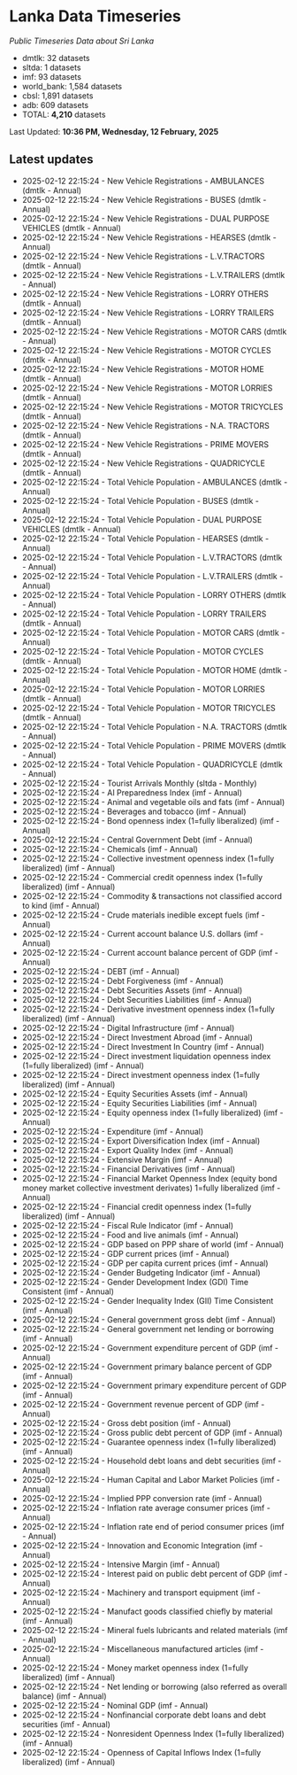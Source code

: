# Lanka Data Timeseries
*Public Timeseries Data about Sri Lanka*

* dmtlk: 32 datasets
* sltda: 1 datasets
* imf: 93 datasets
* world_bank: 1,584 datasets
* cbsl: 1,891 datasets
* adb: 609 datasets
* TOTAL: **4,210** datasets

Last Updated: **10:36 PM, Wednesday, 12 February, 2025**

## Latest updates

* 2025-02-12 22:15:24 - New Vehicle Registrations - AMBULANCES (dmtlk - Annual)
* 2025-02-12 22:15:24 - New Vehicle Registrations - BUSES (dmtlk - Annual)
* 2025-02-12 22:15:24 - New Vehicle Registrations - DUAL PURPOSE VEHICLES (dmtlk - Annual)
* 2025-02-12 22:15:24 - New Vehicle Registrations - HEARSES (dmtlk - Annual)
* 2025-02-12 22:15:24 - New Vehicle Registrations - L.V.TRACTORS (dmtlk - Annual)
* 2025-02-12 22:15:24 - New Vehicle Registrations - L.V.TRAILERS (dmtlk - Annual)
* 2025-02-12 22:15:24 - New Vehicle Registrations - LORRY OTHERS (dmtlk - Annual)
* 2025-02-12 22:15:24 - New Vehicle Registrations - LORRY TRAILERS (dmtlk - Annual)
* 2025-02-12 22:15:24 - New Vehicle Registrations - MOTOR CARS (dmtlk - Annual)
* 2025-02-12 22:15:24 - New Vehicle Registrations - MOTOR CYCLES (dmtlk - Annual)
* 2025-02-12 22:15:24 - New Vehicle Registrations - MOTOR HOME (dmtlk - Annual)
* 2025-02-12 22:15:24 - New Vehicle Registrations - MOTOR LORRIES (dmtlk - Annual)
* 2025-02-12 22:15:24 - New Vehicle Registrations - MOTOR TRICYCLES (dmtlk - Annual)
* 2025-02-12 22:15:24 - New Vehicle Registrations - N.A. TRACTORS (dmtlk - Annual)
* 2025-02-12 22:15:24 - New Vehicle Registrations - PRIME MOVERS (dmtlk - Annual)
* 2025-02-12 22:15:24 - New Vehicle Registrations - QUADRICYCLE (dmtlk - Annual)
* 2025-02-12 22:15:24 - Total Vehicle Population - AMBULANCES (dmtlk - Annual)
* 2025-02-12 22:15:24 - Total Vehicle Population - BUSES (dmtlk - Annual)
* 2025-02-12 22:15:24 - Total Vehicle Population - DUAL PURPOSE VEHICLES (dmtlk - Annual)
* 2025-02-12 22:15:24 - Total Vehicle Population - HEARSES (dmtlk - Annual)
* 2025-02-12 22:15:24 - Total Vehicle Population - L.V.TRACTORS (dmtlk - Annual)
* 2025-02-12 22:15:24 - Total Vehicle Population - L.V.TRAILERS (dmtlk - Annual)
* 2025-02-12 22:15:24 - Total Vehicle Population - LORRY OTHERS (dmtlk - Annual)
* 2025-02-12 22:15:24 - Total Vehicle Population - LORRY TRAILERS (dmtlk - Annual)
* 2025-02-12 22:15:24 - Total Vehicle Population - MOTOR CARS (dmtlk - Annual)
* 2025-02-12 22:15:24 - Total Vehicle Population - MOTOR CYCLES (dmtlk - Annual)
* 2025-02-12 22:15:24 - Total Vehicle Population - MOTOR HOME (dmtlk - Annual)
* 2025-02-12 22:15:24 - Total Vehicle Population - MOTOR LORRIES (dmtlk - Annual)
* 2025-02-12 22:15:24 - Total Vehicle Population - MOTOR TRICYCLES (dmtlk - Annual)
* 2025-02-12 22:15:24 - Total Vehicle Population - N.A. TRACTORS (dmtlk - Annual)
* 2025-02-12 22:15:24 - Total Vehicle Population - PRIME MOVERS (dmtlk - Annual)
* 2025-02-12 22:15:24 - Total Vehicle Population - QUADRICYCLE (dmtlk - Annual)
* 2025-02-12 22:15:24 - Tourist Arrivals Monthly (sltda - Monthly)
* 2025-02-12 22:15:24 - AI Preparedness Index (imf - Annual)
* 2025-02-12 22:15:24 - Animal and vegetable oils and fats (imf - Annual)
* 2025-02-12 22:15:24 - Beverages and tobacco (imf - Annual)
* 2025-02-12 22:15:24 - Bond openness index (1=fully liberalized) (imf - Annual)
* 2025-02-12 22:15:24 - Central Government Debt (imf - Annual)
* 2025-02-12 22:15:24 - Chemicals (imf - Annual)
* 2025-02-12 22:15:24 - Collective investment openness index (1=fully liberalized) (imf - Annual)
* 2025-02-12 22:15:24 - Commercial credit openness index (1=fully liberalized) (imf - Annual)
* 2025-02-12 22:15:24 - Commodity & transactions not classified accord to kind (imf - Annual)
* 2025-02-12 22:15:24 - Crude materials inedible except fuels (imf - Annual)
* 2025-02-12 22:15:24 - Current account balance U.S. dollars (imf - Annual)
* 2025-02-12 22:15:24 - Current account balance percent of GDP (imf - Annual)
* 2025-02-12 22:15:24 - DEBT (imf - Annual)
* 2025-02-12 22:15:24 - Debt Forgiveness (imf - Annual)
* 2025-02-12 22:15:24 - Debt Securities Assets (imf - Annual)
* 2025-02-12 22:15:24 - Debt Securities Liabilities (imf - Annual)
* 2025-02-12 22:15:24 - Derivative investment openness index (1=fully liberalized) (imf - Annual)
* 2025-02-12 22:15:24 - Digital Infrastructure (imf - Annual)
* 2025-02-12 22:15:24 - Direct Investment Abroad (imf - Annual)
* 2025-02-12 22:15:24 - Direct Investment In Country (imf - Annual)
* 2025-02-12 22:15:24 - Direct investment liquidation openness index (1=fully liberalized) (imf - Annual)
* 2025-02-12 22:15:24 - Direct investment openness index (1=fully liberalized) (imf - Annual)
* 2025-02-12 22:15:24 - Equity Securities Assets (imf - Annual)
* 2025-02-12 22:15:24 - Equity Securities Liabilities (imf - Annual)
* 2025-02-12 22:15:24 - Equity openness index (1=fully liberalized) (imf - Annual)
* 2025-02-12 22:15:24 - Expenditure (imf - Annual)
* 2025-02-12 22:15:24 - Export Diversification Index (imf - Annual)
* 2025-02-12 22:15:24 - Export Quality Index (imf - Annual)
* 2025-02-12 22:15:24 - Extensive Margin (imf - Annual)
* 2025-02-12 22:15:24 - Financial Derivatives (imf - Annual)
* 2025-02-12 22:15:24 - Financial Market Openness Index (equity bond money market collective investment derivates) 1=fully liberalized (imf - Annual)
* 2025-02-12 22:15:24 - Financial credit openness index (1=fully liberalized) (imf - Annual)
* 2025-02-12 22:15:24 - Fiscal Rule Indicator (imf - Annual)
* 2025-02-12 22:15:24 - Food and live animals (imf - Annual)
* 2025-02-12 22:15:24 - GDP based on PPP share of world (imf - Annual)
* 2025-02-12 22:15:24 - GDP current prices (imf - Annual)
* 2025-02-12 22:15:24 - GDP per capita current prices (imf - Annual)
* 2025-02-12 22:15:24 - Gender Budgeting Indicator (imf - Annual)
* 2025-02-12 22:15:24 - Gender Development Index (GDI) Time Consistent (imf - Annual)
* 2025-02-12 22:15:24 - Gender Inequality Index (GII) Time Consistent (imf - Annual)
* 2025-02-12 22:15:24 - General government gross debt (imf - Annual)
* 2025-02-12 22:15:24 - General government net lending or borrowing (imf - Annual)
* 2025-02-12 22:15:24 - Government expenditure percent of GDP (imf - Annual)
* 2025-02-12 22:15:24 - Government primary balance percent of GDP (imf - Annual)
* 2025-02-12 22:15:24 - Government primary expenditure percent of GDP (imf - Annual)
* 2025-02-12 22:15:24 - Government revenue percent of GDP (imf - Annual)
* 2025-02-12 22:15:24 - Gross debt position (imf - Annual)
* 2025-02-12 22:15:24 - Gross public debt percent of GDP (imf - Annual)
* 2025-02-12 22:15:24 - Guarantee openness index (1=fully liberalized) (imf - Annual)
* 2025-02-12 22:15:24 - Household debt loans and debt securities (imf - Annual)
* 2025-02-12 22:15:24 - Human Capital and Labor Market Policies (imf - Annual)
* 2025-02-12 22:15:24 - Implied PPP conversion rate (imf - Annual)
* 2025-02-12 22:15:24 - Inflation rate average consumer prices (imf - Annual)
* 2025-02-12 22:15:24 - Inflation rate end of period consumer prices (imf - Annual)
* 2025-02-12 22:15:24 - Innovation and Economic Integration (imf - Annual)
* 2025-02-12 22:15:24 - Intensive Margin (imf - Annual)
* 2025-02-12 22:15:24 - Interest paid on public debt percent of GDP (imf - Annual)
* 2025-02-12 22:15:24 - Machinery and transport equipment (imf - Annual)
* 2025-02-12 22:15:24 - Manufact goods classified chiefly by material (imf - Annual)
* 2025-02-12 22:15:24 - Mineral fuels lubricants and related materials (imf - Annual)
* 2025-02-12 22:15:24 - Miscellaneous manufactured articles (imf - Annual)
* 2025-02-12 22:15:24 - Money market openness index (1=fully liberalized) (imf - Annual)
* 2025-02-12 22:15:24 - Net lending or borrowing (also referred as overall balance) (imf - Annual)
* 2025-02-12 22:15:24 - Nominal GDP (imf - Annual)
* 2025-02-12 22:15:24 - Nonfinancial corporate debt loans and debt securities (imf - Annual)
* 2025-02-12 22:15:24 - Nonresident Openness Index (1=fully liberalized) (imf - Annual)
* 2025-02-12 22:15:24 - Openness of Capital Inflows Index (1=fully liberalized) (imf - Annual)